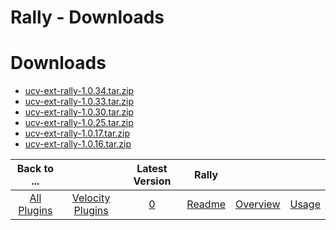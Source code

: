 
Rally - Downloads
=================

# Downloads

- [ucv-ext-rally-1.0.34.tar.zip](https://raw.githubusercontent.com/UrbanCode/IBM-UCV-PLUGINS/main/files/ucv-ext-rally/ucv-ext-rally-1.0.34.tar.zip)
- [ucv-ext-rally-1.0.33.tar.zip](https://raw.githubusercontent.com/UrbanCode/IBM-UCV-PLUGINS/main/files/ucv-ext-rally/ucv-ext-rally-1.0.33.tar.zip)
- [ucv-ext-rally-1.0.30.tar.zip](https://raw.githubusercontent.com/UrbanCode/IBM-UCV-PLUGINS/main/files/ucv-ext-rally/ucv-ext-rally-1.0.30.tar.zip)
- [ucv-ext-rally-1.0.25.tar.zip](https://raw.githubusercontent.com/UrbanCode/IBM-UCV-PLUGINS/main/files/ucv-ext-rally/ucv-ext-rally-1.0.25.tar.zip)
- [ucv-ext-rally-1.0.17.tar.zip](https://raw.githubusercontent.com/UrbanCode/IBM-UCV-PLUGINS/main/files/ucv-ext-rally/ucv-ext-rally-1.0.17.tar.zip)
- [ucv-ext-rally-1.0.16.tar.zip](https://raw.githubusercontent.com/UrbanCode/IBM-UCV-PLUGINS/main/files/ucv-ext-rally/ucv-ext-rally-1.0.16.tar.zip)

|Back to ...||Latest Version|Rally |||
| :---: | :---: | :---: | :---: | :---: | :---: |
|[All Plugins](../../index.md)|[Velocity Plugins](../README.md)|[0](https://raw.githubusercontent.com/UrbanCode/IBM-UCV-PLUGINS/main/files/ucv-ext-rally/ucv-ext-rally-1.0.34.tar.zip)|[Readme](README.md)|[Overview](overview.md)|[Usage](usage.md)|
